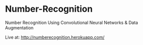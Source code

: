 # Number-Recognition
Number Recognition Using Convolutional Neural Networks &amp; Data Augmentation


Live at: http://numberecognition.herokuapp.com/
